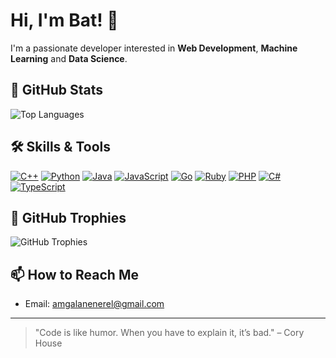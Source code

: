 # Hi, I'm Bat! 👋

I'm a passionate developer interested in **Web Development**, **Machine Learning** and **Data Science**.

## 🚀 GitHub Stats
![Top Languages](https://github-readme-stats.vercel.app/api/top-langs/?username=Enerep&layout=compact)

## 🛠 Skills & Tools
[![C++](https://img.shields.io/badge/C++-%2300599C.svg?style=for-the-badge&logo=c%2B%2B&logoColor=white)](https://isocpp.org/)
[![Python](https://img.shields.io/badge/Python-3776AB?style=for-the-badge&logo=python&logoColor=white)](https://www.python.org/)
[![Java](https://img.shields.io/badge/Java-007396?style=for-the-badge&logo=java&logoColor=white)](https://www.java.com/)
[![JavaScript](https://img.shields.io/badge/JavaScript-F7DF1E?style=for-the-badge&logo=javascript&logoColor=black)](https://developer.mozilla.org/en-US/docs/Web/JavaScript)
[![Go](https://img.shields.io/badge/Go-00ADD8?style=for-the-badge&logo=go&logoColor=white)](https://golang.org/)
[![Ruby](https://img.shields.io/badge/Ruby-CC342D?style=for-the-badge&logo=ruby&logoColor=white)](https://www.ruby-lang.org/)
[![PHP](https://img.shields.io/badge/PHP-777BB4?style=for-the-badge&logo=php&logoColor=white)](https://www.php.net/)
[![C#](https://img.shields.io/badge/C%23-239120?style=for-the-badge&logo=csharp&logoColor=white)](https://docs.microsoft.com/en-us/dotnet/csharp/)
[![TypeScript](https://img.shields.io/badge/TypeScript-3178C6?style=for-the-badge&logo=typescript&logoColor=white)](https://www.typescriptlang.org/)


## 🎯 GitHub Trophies
![GitHub Trophies](https://github-profile-trophy.vercel.app/?username=Enerep)


## 📫 How to Reach Me
- Email: [amgalanenerel@gmail.com](mailto:amgalanenerel@gmail.com)

---

> "Code is like humor. When you have to explain it, it’s bad." – Cory House


<!---
Enerep/Enerep is a ✨ special ✨ repository because its `README.md` (this file) appears on your GitHub profile.
You can click the Preview link to take a look at your changes.
--->
